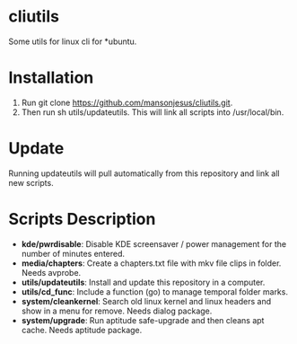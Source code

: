 cliutils
========

Some utils for linux cli for *ubuntu.

Installation
============

1. Run git clone https://github.com/mansonjesus/cliutils.git.
2. Then run sh utils/updateutils. This will link all scripts into /usr/local/bin.

Update
======

Running updateutils will pull automatically from this repository and link all new scripts.

Scripts Description
===================

* **kde/pwrdisable**: Disable KDE screensaver / power management for the number of minutes entered.
* **media/chapters**: Create a chapters.txt file with mkv file clips in folder. Needs avprobe.
* **utils/updateutils**: Install and update this repository in a computer.
* **utils/cd_func**: Include a function (go) to manage temporal folder marks.
* **system/cleankernel**: Search old linux kernel and linux headers and show in a menu for remove. Needs dialog package.
* **system/upgrade**: Run aptitude safe-upgrade and then cleans apt cache. Needs aptitude package.



